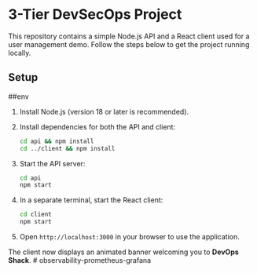 # 3-Tier DevSecOps Project

This repository contains a simple Node.js API and a React client used for a user management demo. Follow the steps below to get the project running locally.

## Setup
##env

1. Install Node.js (version 18 or later is recommended).
2. Install dependencies for both the API and client:

   ```bash
   cd api && npm install
   cd ../client && npm install
   ```

3. Start the API server:

   ```bash
   cd api
   npm start
   ```

4. In a separate terminal, start the React client:

   ```bash
   cd client
   npm start
   ```

5. Open `http://localhost:3000` in your browser to use the application.

The client now displays an animated banner welcoming you to **DevOps Shack**.
 #   o b s e r v a b i l i t y - p r o m e t h e u s - g r a f a n a 
 
 